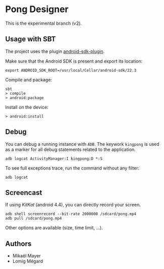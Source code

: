 Pong Designer
=============

This is the experimental branch (v2).

Usage with SBT
--------------

The project uses the plugin [android-sdk-plugin](https://github.com/pfn/android-sdk-plugin).

Make sure that the Android SDK is present and export its location:

    export ANDROID_SDK_ROOT=/usr/local/Cellar/android-sdk/22.3

Compile and package:

    sbt
    > compile
    > android:package

Install on the device:

    > android:install

Debug
-----

You can debug a running instance with `ADB`. The keywork `kingpong` is used as a marker for all debug statements related to the application.

    adb logcat ActivityManager:I kingpong:D *:S

To see full exceptions trace, run the command without any filter:

    adb logcat
    
Screencast
----------

If using *KitKat* (android 4.4), you can directly record your screen.

    adb shell screenrecord --bit-rate 2000000 /sdcard/pong.mp4
    adb pull /sdcard/pong.mp4
    
Other options are available (size, time limit, ...).


Authors
-------

- Mikaël Mayer
- Lomig Mégard
